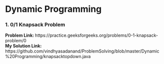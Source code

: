 <h1>Dynamic Programming </h1>

<h3>1. 0/1 Knapsack Problem </h3>
<b>Problem Link: </b> https://practice.geeksforgeeks.org/problems/0-1-knapsack-problem/0 <br>
 <b>My Solution Link: </b> https://github.com/vindhyasadanand/ProblemSolving/blob/master/Dynamic%20Programming/knapsacktopdown.java <br>
